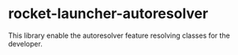 # rocket-launcher-autoresolver
This library enable the autoresolver feature resolving classes for the developer.
